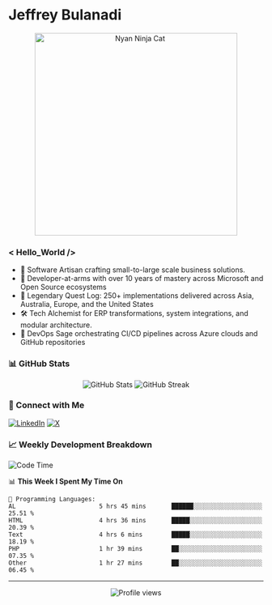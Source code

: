 # Jeffrey Bulanadi

<div align="center">
  <img src="https://www.nyan.cat/cats/nyaninja.gif" alt="Nyan Ninja Cat" width="400"/>
</div>

### < Hello_World />

- 🎨 Software Artisan crafting small-to-large scale business solutions.
- 💼 Developer-at-arms with over 10 years of mastery across Microsoft and Open Source ecosystems
- 🏢 Legendary Quest Log: 250+ implementations delivered across Asia, Australia, Europe, and the United States
- 🛠️ Tech Alchemist for ERP transformations, system integrations, and modular architecture.
- 🔄 DevOps Sage orchestrating CI/CD pipelines across Azure clouds and GitHub repositories

### 📊 GitHub Stats

<div align="center">
  <img src="https://github-readme-stats.vercel.app/api?username=jeffreybulanadi&show_icons=true&theme=tokyonight" alt="GitHub Stats" />
  <img src="https://github-readme-streak-stats.herokuapp.com/?user=jeffreybulanadi&theme=tokyonight" alt="GitHub Streak" />
</div>

### 🤝 Connect with Me

[![LinkedIn](https://img.shields.io/badge/LinkedIn-Connect-blue?style=for-the-badge&logo=linkedin)](https://linkedin.com/in/jeffreybulanadi)
[![X](https://img.shields.io/badge/Twitter-Follow-blue?style=for-the-badge&logo=twitter)](https://x.com/JeffreyBulanadi)

### 📈 Weekly Development Breakdown

<!--START_SECTION:waka-->
![Code Time](http://img.shields.io/badge/Code%20Time-280%20hrs%2047%20mins-blue)

📊 **This Week I Spent My Time On** 

```text
💬 Programming Languages: 
AL                       5 hrs 45 mins       ██████░░░░░░░░░░░░░░░░░░░   25.51 % 
HTML                     4 hrs 36 mins       █████░░░░░░░░░░░░░░░░░░░░   20.39 % 
Text                     4 hrs 6 mins        █████░░░░░░░░░░░░░░░░░░░░   18.19 % 
PHP                      1 hr 39 mins        ██░░░░░░░░░░░░░░░░░░░░░░░   07.35 % 
Other                    1 hr 27 mins        ██░░░░░░░░░░░░░░░░░░░░░░░   06.45 % 
```


<!--END_SECTION:waka-->

---

<div align="center">
  <img src="https://komarev.com/ghpvc/?username=jeffreybulanadi&color=blue&style=flat-square" alt="Profile views" />
</div>
